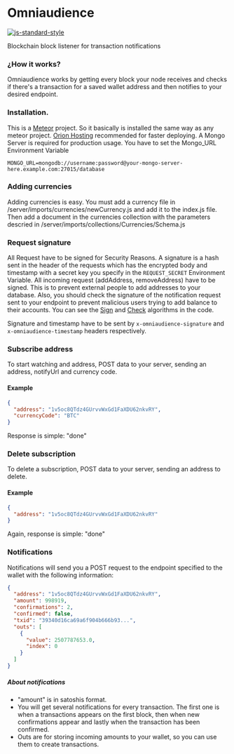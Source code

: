 # Omniaudience

[![js-standard-style](https://img.shields.io/badge/code%20style-standard-brightgreen.svg)](http://standardjs.com/)

Blockchain block listener for transaction notifications

### ¿How it works?

Omniaudience works by getting every block your node receives and checks if there's a transaction for a saved wallet address and then notifies to your desired endpoint.

### Installation.

This is a [Meteor](https://www.meteor.com) project. So it basically is installed the same way as any meteor project. [Orion Hosting](https://orion.hosting) recommended for faster deploying.
A Mongo Server is required for production usage. You have to set the Mongo_URL Environment Variable

    MONGO_URL=mongodb://username:password@your-mongo-server-here.example.com:27015/database

### Adding currencies

Adding currencies is easy. You must add a currency file in /server/imports/currencies/newCurrency.js and add it to the index.js file. Then add a document in the currencies collection with the parameters descried in /server/imports/collections/Currencies/Schema.js

### Request signature

All Request have to be signed for Security Reasons. A signature is a hash sent in the header of the requests which has the encrypted body and timestamp with a secret key you specify in the `REQUEST_SECRET` Environment Variable. All incoming request (addAddress, removeAddress) have to be signed. This is to prevent external people to add addresses to your database. Also, you should check the signature of the notification request sent to your endpoint to prevent malicious users trying to add balance to their accounts. You can see the [Sign](https://github.com/orionsoft/omniaudience/blob/master/server/imports/helpers/signatures/signRequest.js) and [Check](https://github.com/orionsoft/omniaudience/blob/master/server/imports/helpers/signatures/checkSignature.js) algorithms in the code.

Signature and timestamp have to be sent by `x-omniaudience-signature` and `x-omniaudience-timestamp` headers respectively.

### Subscribe address

To start watching and address, POST data to your server, sending an address, notifyUrl and currency code.

#### Example

```json
{
  "address": "1v5oc8QTdz4GUrvvWxGd1FaXDU62nkvRY",
  "currencyCode": "BTC"
}
```

Response is simple: "done"

### Delete subscription

To delete a subscription, POST data to your server, sending an address to delete.

#### Example

```json
{
  "address": "1v5oc8QTdz4GUrvvWxGd1FaXDU62nkvRY"
}
```

Again, response is simple: "done"

### Notifications

Notifications will send you a POST request to the endpoint specified to the wallet with the following information:

```json
{
  "address": "1v5oc8QTdz4GUrvvWxGd1FaXDU62nkvRY",
  "amount": 998919,
  "confirmations": 2,
  "confirmed": false,
  "txid": "39340d16ca69a6f904b666b93...",
  "outs": [
    {
      "value": 2507787653.0,
      "index": 0
    }
  ]
}
```

##### About notifications

* "amount" is in satoshis format.
* You will get several notifications for every transaction. The first one is when a transactions appears on the first block, then when new confirmations appear and lastly when the transaction has been confirmed.
* Outs are for storing incoming amounts to your wallet, so you can use them to create transactions.
